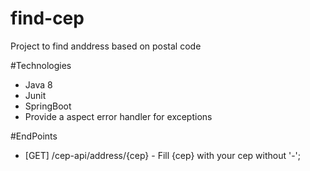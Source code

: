 # find-cep
Project to find anddress based on postal code

#Technologies
- Java 8
- Junit
- SpringBoot
- Provide a aspect error handler for exceptions

#EndPoints
- [GET] /cep-api/address/{cep} - Fill {cep} with your cep without '-';
